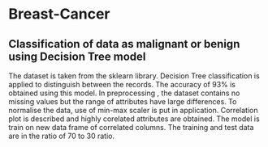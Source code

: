 # Breast-Cancer
## **Classification of data as malignant or benign using Decision Tree model**

The dataset is taken from the sklearn library. 
Decision Tree classification is applied to distinguish between the records. The accuracy of 93% is obtained using this model. 
In preprocessing , the dataset contains no missing values but the range of attributes have large differences. To normalise the data, use of min-max scaler is put in application.
Correlation plot is described and highly corelated attributes are obtained. The model is train on new data frame of correlated columns.
The training and test data are in the ratio of 70 to 30 ratio.
